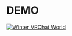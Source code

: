 # DEMO 
[![Winter VRChat World](https://img.youtube.com/vi/P_1fPTO8xFk/0.jpg)](https://youtu.be/P_1fPTO8xFk)
